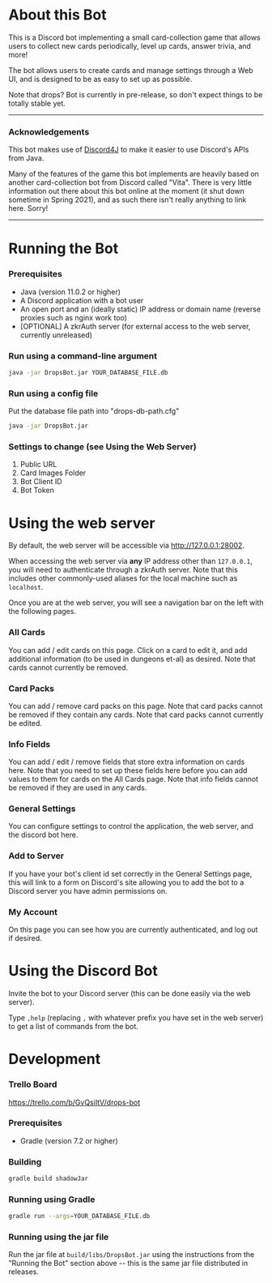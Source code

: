 # About this Bot

This is a Discord bot implementing a small card-collection game that allows users to collect new cards periodically, level up cards, answer trivia, and more!

The bot allows users to create cards and manage settings through a Web UI, and is designed to be as easy to set up as possible.

Note that drops? Bot is currently in pre-release, so don't expect things to be totally stable yet.

----

### Acknowledgements

This bot makes use of [Discord4J](https://github.com/Discord4J/Discord4J) to make it easier to use Discord's APIs from Java.

Many of the features of the game this bot implements are heavily based on another card-collection bot from Discord called "Vita". There is very little information out there about this bot online at the moment (it shut down sometime in Spring 2021), and as such there isn't really anything to link here. Sorry!

----

# Running the Bot

### Prerequisites
- Java (version 11.0.2 or higher)
- A Discord application with a bot user
- An open port and an (ideally static) IP address or domain name (reverse proxies such as nginx work too)
- [OPTIONAL] A zkrAuth server (for external access to the web server, currently unreleased)

### Run using a command-line argument
```bash
java -jar DropsBot.jar YOUR_DATABASE_FILE.db
```

### Run using a config file
Put the database file path into "drops-db-path.cfg"
```bash
java -jar DropsBot.jar
```

### Settings to change (see Using the Web Server)
1. Public URL
2. Card Images Folder
3. Bot Client ID
4. Bot Token

# Using the web server
By default, the web server will be accessible via http://127.0.0.1:28002.

When accessing the web server via **any** IP address other than `127.0.0.1`, you will need to authenticate through a zkrAuth server. Note that this includes other commonly-used aliases for the local machine such as `localhost`.

Once you are at the web server, you will see a navigation bar on the left with the following pages.

### All Cards
You can add / edit cards on this page.
Click on a card to edit it, and add additional information (to be used in dungeons et-al) as desired.
Note that cards cannot currently be removed.
### Card Packs
You can add / remove card packs on this page.
Note that card packs cannot be removed if they contain any cards.
Note that card packs cannot currently be edited.
### Info Fields
You can add / edit / remove fields that store extra information on cards here.
Note that you need to set up these fields here before you can add values to them for cards on the All Cards page.
Note that info fields cannot be removed if they are used in any cards.
### General Settings
You can configure settings to control the application, the web server, and the discord bot here.
### Add to Server
If you have your bot's client id set correctly in the General Settings page, this will link to a form on Discord's site allowing you to add the bot to a Discord server you have admin permissions on.
### My Account
On this page you can see how you are currently authenticated, and log out if desired.

# Using the Discord Bot
Invite the bot to your Discord server (this can be done easily via the web server).

Type `,help` (replacing `,` with whatever prefix you have set in the web server) to get a list of commands from the bot.

# Development

### Trello Board
https://trello.com/b/GvQsiItV/drops-bot

### Prerequisites
- Gradle (version 7.2 or higher)

### Building
```bash
gradle build shadowJar
```

### Running using Gradle
```bash
gradle run --args=YOUR_DATABASE_FILE.db
```

### Running using the jar file
Run the jar file at `build/libs/DropsBot.jar` using the instructions from the "Running the Bot" section above -- this is the same jar file distributed in releases.

